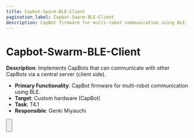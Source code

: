 ```yaml
---
title: Capbot-Swarm-BLE-Client
pagination_label: Capbot-Swarm-BLE-Client
description: CapBot firmware for multi-robot communication using BLE.
---
```


# Capbot-Swarm-BLE-Client

**Description**: Implements CapBots that can communicate with other CapBots via a central server (client side).

* **Primary Functionality**: CapBot firmware for multi-robot communication using BLE.
* **Target**: Custom hardware (CapBot)
* **Task**: T4.1
* **Responsible**: Genki Miyauchi

<Button label="🔗 jessicajayakumar/FreeBot repository" link="https://github.com/jessicajayakumar/FreeBot" block /><br />
